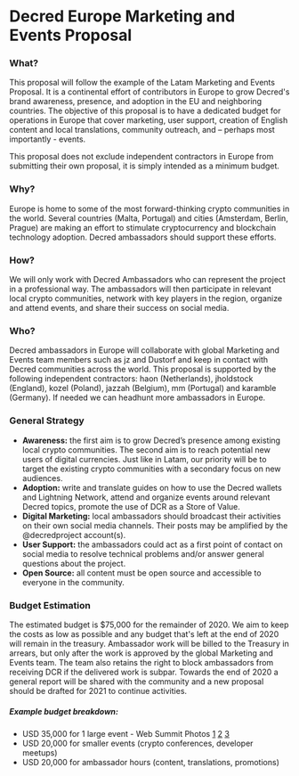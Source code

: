 # Decred Europe Marketing and Events Proposal

### What?
This proposal will follow the example of the Latam Marketing and Events Proposal. It is a continental effort of contributors in Europe to grow Decred's brand awareness, presence, and adoption in the EU and neighboring countries. The objective of this proposal is to have a dedicated budget for operations in Europe that cover marketing, user support, creation of English content and local translations, community outreach, and – perhaps most importantly - events.

This proposal does not exclude independent contractors in Europe from submitting their own proposal, it is simply intended as a minimum budget. 

### Why?
Europe is home to some of the most forward-thinking crypto communities in the world. Several countries (Malta, Portugal) and cities (Amsterdam, Berlin, Prague) are making an effort to stimulate cryptocurrency and blockchain technology adoption. Decred ambassadors should support these efforts.

### How?
We will only work with Decred Ambassadors who can represent the project in a professional way. The ambassadors will then participate in relevant local crypto communities, network with key players in the region, organize and attend events, and share their success on social media.

### Who?
Decred ambassadors in Europe will collaborate with global Marketing and Events team members such as jz and Dustorf and keep in contact with Decred communities across the world. This proposal is supported by the following independent contractors: haon (Netherlands), jholdstock (England), kozel (Poland), jazzah (Belgium), mm (Portugal) and karamble (Germany). If needed we can headhunt more ambassadors in Europe. 

### General Strategy
- **Awareness:** the first aim is to grow Decred’s presence among existing local crypto communities. The second aim is to reach potential new users of digital currencies. Just like in Latam, our priority will be to target the existing crypto communities with a secondary focus on new audiences. 
- **Adoption:** write and translate guides on how to use the Decred wallets and Lightning Network, attend and organize events around relevant Decred topics, promote the use of DCR as a Store of Value. 
- **Digital Marketing:** local ambassadors should broadcast their activities on their own social media channels. Their posts may be amplified by the @decredproject account(s).
- **User Support:** the ambassadors could act as a first point of contact on social media to resolve technical problems and/or answer general questions about the project.
- **Open Source:** all content must be open source and accessible to everyone in the community.

### Budget Estimation
The estimated budget is $75,000 for the remainder of 2020. We aim to keep the costs as low as possible and any budget that's left at the end of 2020 will remain in the treasury. Ambassador work will be billed to the Treasury in arrears, but only after the work is approved by the global Marketing and Events team. The team also retains the right to block ambassadors from receiving DCR if the delivered work is subpar. Towards the end of 2020 a general report will be shared with the community and a new proposal should be drafted for 2021 to continue activities.

##### Example budget breakdown:
- USD 35,000 for 1 large event - Web Summit Photos [1](https://twitter.com/karamblez/status/1192533580011966465) [2](https://twitter.com/decredproject/status/1192469998175948801) [3](https://twitter.com/NoahPierau/status/1191321605781229569)
- USD 20,000 for smaller events (crypto conferences, developer meetups)
- USD 20,000 for ambassador hours (content, translations, promotions)
